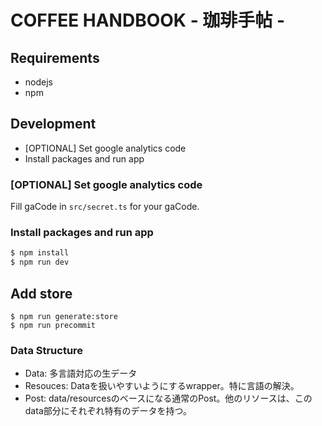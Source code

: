 # COFFEE HANDBOOK - 珈琲手帖 -

## Requirements

- nodejs
- npm

## Development

- [OPTIONAL] Set google analytics code
- Install packages and run app

### [OPTIONAL] Set google analytics code

Fill gaCode in `src/secret.ts` for your gaCode.

### Install packages and run app

```sh
$ npm install
$ npm run dev
```

## Add store

```
$ npm run generate:store
$ npm run precommit
```

### Data Structure

- Data: 多言語対応の生データ
- Resouces: Dataを扱いやすいようにするwrapper。特に言語の解決。
- Post: data/resourcesのベースになる通常のPost。他のリソースは、このdata部分にそれぞれ特有のデータを持つ。

